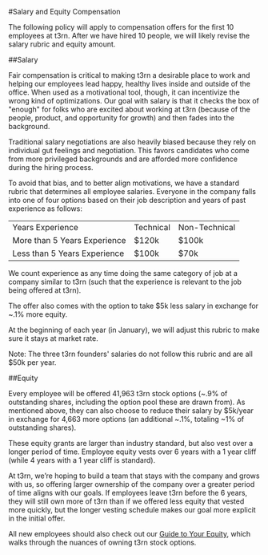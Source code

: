 #Salary and Equity Compensation

The following policy will apply to compensation offers for the first 10 employees at t3rn. After we have hired 10 people, we will likely revise the salary rubric and equity amount.

##Salary

Fair compensation is critical to making t3rn a desirable place to work and helping our employees lead happy, healthy lives inside and outside of the office. When used as a motivational tool, though, it can incentivize the wrong kind of optimizations. Our goal with salary is that it checks the box of "enough" for folks who are excited about working at t3rn (because of the people, product, and opportunity for growth) and then fades into the background.

Traditional salary negotiations are also heavily biased because they rely on individual gut feelings and negotiation. This favors candidates who come from more privileged backgrounds and are afforded more confidence during the hiring process.

To avoid that bias, and to better align motivations, we have a standard rubric that determines all employee salaries. Everyone in the company falls into one of four options based on their job description and years of past experience as follows:

<table>
  <tr>
    <td>Years Experience</td>
    <td>Technical</td>
    <td>Non-Technical</td>
  </tr>
  <tr>
    <td>More than 5 Years Experience</td>
    <td>$120k</td>
    <td>$100k</td>
  </tr>
  <tr>
    <td>Less than 5 Years Experience</td>
    <td>$100k</td>
    <td>$70k</td>
  </tr>
</table>


We count experience as any time doing the same category of job at a company similar to t3rn (such that the experience is relevant to the job being offered at t3rn).

The offer also comes with the option to take $5k less salary in exchange for ~.1% more equity.

At the beginning of each year (in January), we will adjust this rubric to make sure it stays at market rate.

Note: The three t3rn founders' salaries do not follow this rubric and are all $50k per year.

##Equity

Every employee will be offered 41,963 t3rn stock options (~.9% of outstanding shares, including the option pool these are drawn from). As mentioned above, they can also choose to reduce their salary by $5k/year in exchange for 4,663 more options (an additional ~.1%, totaling ~1% of outstanding shares).

These equity grants are larger than industry standard, but also vest over a longer period of time. Employee equity vests over 6 years with a 1 year cliff (while 4 years with a 1 year cliff is standard).

At t3rn, we’re hoping to build a team that stays with the company and grows with us, so offering larger ownership of the company over a greater period of time aligns with our goals. If employees leave t3rn before the 6 years, they will still own more of t3rn than if we offered less equity that vested more quickly, but the longer vesting schedule makes our goal more explicit in the initial offer.

All new employees should also check out our [Guide to Your Equity](https://github.com/clef/handbook/blob/master/Hiring%20Documents/Guide%20to%20Your%20Equity.md), which walks through the nuances of owning t3rn stock options.
